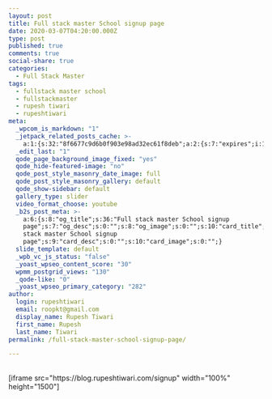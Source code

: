 ```yaml
---
layout: post
title: Full stack master School signup page
date: 2020-03-07T04:20:00.000Z
type: post
published: true
comments: true
social-share: true
categories:
  - Full Stack Master
tags:
  - fullstack master school
  - fullstackmaster
  - rupesh tiwari
  - rupeshtiwari
meta:
  _wpcom_is_markdown: "1"
  _jetpack_related_posts_cache: >-
    a:1:{s:32:"8f6677c9d6b0f903e98ad32ec61f8deb";a:2:{s:7:"expires";i:1601700382;s:7:"payload";a:3:{i:0;a:1:{s:2:"id";i:3163;}i:1;a:1:{s:2:"id";i:3130;}i:2;a:1:{s:2:"id";i:3157;}}}}
  _edit_last: "1"
  qode_page_background_image_fixed: "yes"
  qode_hide-featured-image: "no"
  qode_post_style_masonry_date_image: full
  qode_post_style_masonry_gallery: default
  qode_show-sidebar: default
  gallery_type: slider
  video_format_choose: youtube
  _b2s_post_meta: >-
    a:6:{s:8:"og_title";s:36:"Full stack master School signup
    page";s:7:"og_desc";s:0:"";s:8:"og_image";s:0:"";s:10:"card_title";s:36:"Full
    stack master School signup
    page";s:9:"card_desc";s:0:"";s:10:"card_image";s:0:"";}
  slide_template: default
  _wpb_vc_js_status: "false"
  _yoast_wpseo_content_score: "30"
  wpmm_postgrid_views: "130"
  _qode-like: "0"
  _yoast_wpseo_primary_category: "282"
author:
  login: rupeshtiwari
  email: roopkt@gmail.com
  display_name: Rupesh Tiwari
  first_name: Rupesh
  last_name: Tiwari
permalink: /full-stack-master-school-signup-page/

---
```


<p><!-- wp:shortcode --><br />
[iframe src="https://blog.rupeshtiwari.com/signup" width="100%" height="1500"]<br />
<!-- /wp:shortcode --></p>

